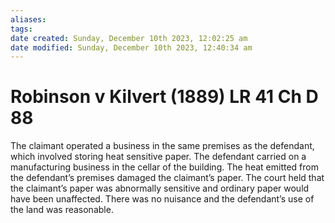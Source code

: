 ```yaml
---
aliases: 
tags: 
date created: Sunday, December 10th 2023, 12:02:25 am
date modified: Sunday, December 10th 2023, 12:40:34 am
---
```


# Robinson v Kilvert (1889) LR 41 Ch D 88

The claimant operated a business in the same premises as the defendant, which involved storing heat sensitive paper. The defendant carried on a manufacturing business in the cellar of the building. The heat emitted from the defendant’s premises damaged the claimant’s paper. The court held that the claimant’s paper was abnormally sensitive and ordinary paper would have been unaffected. There was no nuisance and the defendant’s use of the land was reasonable.
